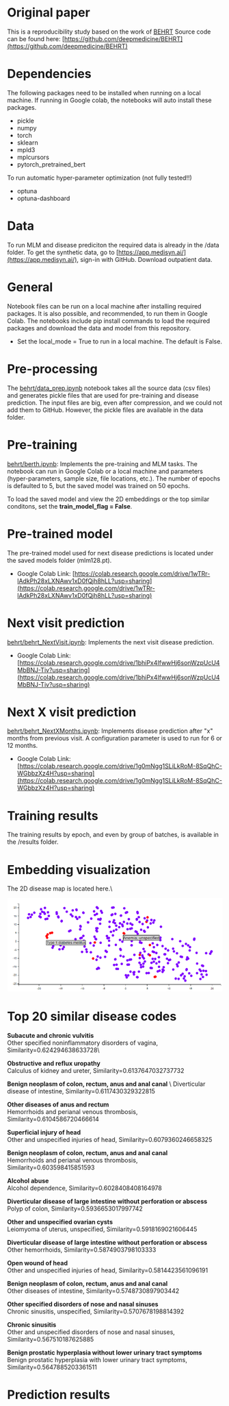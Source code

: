 
# Original paper
This is a reproducibility study based on the work of [BEHRT](https://www.nature.com/articles/s41598-020-62922-y)
Source code can be found here: [https://github.com/deepmedicine/BEHRT](https://github.com/deepmedicine/BEHRT)

# Dependencies
The following packages need to be installed when running on a local machine. If running in Google colab, the notebooks will auto install these packages.

- pickle
- numpy
- torch
- sklearn
- mpld3
- mplcursors
- pytorch_pretrained_bert

To run automatic hyper-parameter optimization (not fully tested!!)
- optuna
- optuna-dashboard

# Data
To run MLM and disease prediciton the required data is already in the /data folder.
To get the synthetic data, go to [https://app.medisyn.ai/](https://app.medisyn.ai/), sign-in with GitHub. Download outpatient data.

# General
Notebook files can be run on a local machine after installing required packages. It is also possible, and recommended, to run them in Google Colab. The notebooks include pip install commands to load the required packages and download the data and model from this repository.

- Set the local_mode = True to run in a local machine. The default is False.

# Pre-processing
The [behrt/data_prep.ipynb](/behrt/data_prep.ipynb) notebook takes all the source data (csv files) and generates pickle files that are used for pre-training and disease prediction. The input files are big, even after compression, and we could not add them to GitHub. However, the pickle files are available in the data folder.

# Pre-training
[behrt/berth.ipynb](/behrt/behrth.ipynb): Implements the pre-training and MLM tasks. The notebook can run in Google Colab or a local machine and parameters (hyper-parameters, sample size, file locations, etc.). The number of epochs is defaulted to 5, but the saved model was trained on 50 epochs.

To load the saved model and view the 2D embeddings or the top similar conditons, set the **train_model_flag = False**.

 # Pre-trained model
 The pre-trained model used for next disease predictions is located under the saved models folder (mlm128.pt).

- Google Colab Link: [https://colab.research.google.com/drive/1wTRr-lAdkPh28xLXNAwv1xD0fQjh8hLL?usp=sharing](https://colab.research.google.com/drive/1wTRr-lAdkPh28xLXNAwv1xD0fQjh8hLL?usp=sharing)

# Next visit prediction
[behrt/behrt_NextVisit.ipynb](/behrt/behrt_NextVisit.ipynb): Implements the next visit disease prediction.

- Google Colab Link: [https://colab.research.google.com/drive/1bhiPx4IfwwHj6sonWzpUcU4MbBNJ-Tiv?usp=sharing](https://colab.research.google.com/drive/1bhiPx4IfwwHj6sonWzpUcU4MbBNJ-Tiv?usp=sharing)

# Next X visit prediction
[behrt/behrt_NextXMonths.ipynb](/behrt/behrt_NextXMonths.ipynb): Implements disease prediction after "x" months from previous visit. A configuration parameter is used to run for 6 or 12 months.

- Google Colab Link: [https://colab.research.google.com/drive/1g0mNgg1SLiLkRoM-8SqQhC-WGbbzXz4H?usp=sharing](https://colab.research.google.com/drive/1g0mNgg1SLiLkRoM-8SqQhC-WGbbzXz4H?usp=sharing)

# Training results
The training results by epoch, and even by group of batches, is available in the /results folder.

# Embedding visualization
The 2D disease map is located here.\

![](/images/embeddings-2d.png)


# Top 20 similar disease codes
**Subacute and chronic vulvitis**\
	 Other specified noninflammatory disorders of vagina, Similarity=0.624294638633728\

**Obstructive and reflux uropathy** \
	 Calculus of kidney and ureter, Similarity=0.6137647032737732  

**Benign neoplasm of colon, rectum, anus and anal canal** \ 
	 Diverticular disease of intestine, Similarity=0.6117430329322815  

**Other diseases of anus and rectum**\
	 Hemorrhoids and perianal venous thrombosis, Similarity=0.6104586720466614

**Superficial injury of head** \
	 Other and unspecified injuries of head, Similarity=0.6079360246658325

**Benign neoplasm of colon, rectum, anus and anal canal** \
	 Hemorrhoids and perianal venous thrombosis, Similarity=0.603598415851593
	 
**Alcohol abuse** \
	 Alcohol dependence, Similarity=0.6028408408164978

**Diverticular disease of large intestine without perforation or abscess** \
	 Polyp of colon, Similarity=0.5936653017997742

**Other and unspecified ovarian cysts** \
	 Leiomyoma of uterus, unspecified, Similarity=0.5918169021606445

**Diverticular disease of large intestine without perforation or abscess**\
	 Other hemorrhoids, Similarity=0.5874903798103333

**Open wound of head** \
	 Other and unspecified injuries of head, Similarity=0.5814423561096191

**Benign neoplasm of colon, rectum, anus and anal canal** \
	 Other diseases of intestine, Similarity=0.5748730897903442

**Other specified disorders of nose and nasal sinuses** \
	 Chronic sinusitis, unspecified, Similarity=0.5707678198814392

**Chronic sinusitis** \
	 Other and unspecified disorders of nose and nasal sinuses, Similarity=0.567510187625885

**Benign prostatic hyperplasia without lower urinary tract symptoms** \
	 Benign prostatic hyperplasia with lower urinary tract symptoms, Similarity=0.5647885203361511


# Prediction results
